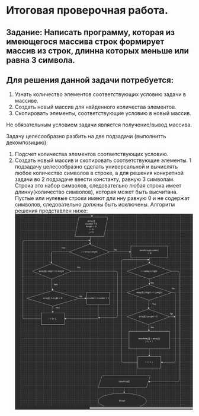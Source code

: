 # Итоговая проверочная работа.

## Задание: Написать программу, которая из имеющегося массива строк формирует массив из строк, длинна которых меньше или равна 3 символа. 

## Для решения данной задачи потребуется:

1. Узнать количество элементов соответствующих условию задачи в массиве.
2. Создать новый массив для найденного количества элементов.
3. Скопировать элементы, соответствующие условию в новый массив.

Не обязательным условием задачи является получение/вывод массива. 

Задачу целесообразно разбить на две подзадачи (выполнитть декомпозицию):
1. Подсчет количества элементов соответствующих условию.
2. Создать новый массив и скопировать соответствующие элементы.
1 подзадачу целесообразно сделать универсальной и вычислять любое количество символов в строке, а для решения конкретной задачи во 2 подзадаче ввести константу, равную 3 символам.
Строка это набор символов, следовательно любая строка имеет длинну(количество символов), которая может быть высчитана. Пустые или нулевые строки имеют дли         нну равную 0 и не содержат символов, следовательно должны быть исключены.
Алгоритм решения представлен ниже:
![](Algoritm.png)





      